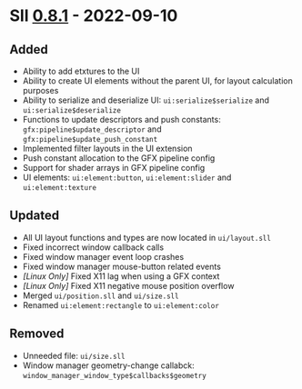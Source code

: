 # Sll [0.8.1] - 2022-09-10

## Added

- Ability to add etxtures to the UI
- Ability to create UI elements without the parent UI, for layout calculation purposes
- Ability to serialize and deserialize UI: `ui:serialize$serialize` and `ui:serialize$deserialize`
- Functions to update descriptors and push constants: `gfx:pipeline$update_descriptor` and `gfx:pipeline$update_push_constant`
- Implemented filter layouts in the UI extension
- Push constant allocation to the GFX pipeline config
- Support for shader arrays in GFX pipeline config
- UI elements: `ui:element:button`, `ui:element:slider` and `ui:element:texture`

## Updated

- All UI layout functions and types are now located in `ui/layout.sll`
- Fixed incorrect window callback calls
- Fixed window manager event loop crashes
- Fixed window manager mouse-button related events
- *\[Linux Only\]* Fixed X11 lag when using a GFX context
- *\[Linux Only\]* Fixed X11 negative mouse position overflow
- Merged `ui/position.sll` and `ui/size.sll`
- Renamed `ui:element:rectangle` to `ui:element:color`

## Removed

- Unneeded file: `ui/size.sll`
- Window manager geometry-change callabck: `window_manager_window_type$callbacks$geometry`

[0.8.1]: https://github.com/sl-lang/sll/compare/sll-v0.8.0...sll-v0.8.1
